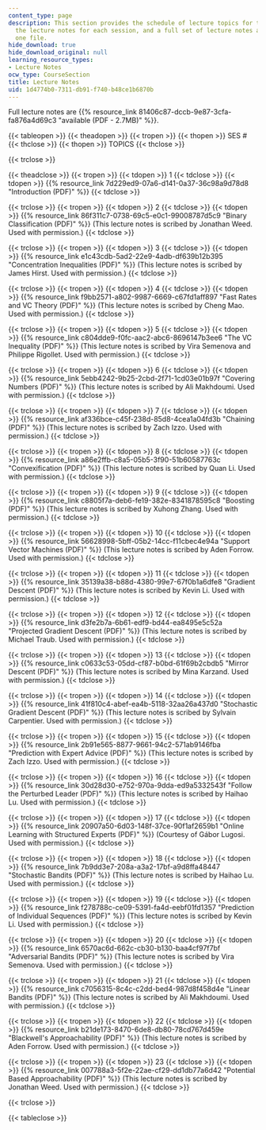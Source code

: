 ```yaml
---
content_type: page
description: This section provides the schedule of lecture topics for the course,
  the lecture notes for each session, and a full set of lecture notes available as
  one file.
hide_download: true
hide_download_original: null
learning_resource_types:
- Lecture Notes
ocw_type: CourseSection
title: Lecture Notes
uid: 1d4774b0-7311-db91-f740-b48ce1b6870b
---
```


Full lecture notes are {{% resource_link 81406c87-dccb-9e87-3cfa-fa876a4d69c3 "available (PDF - 2.7MB)" %}}.

{{< tableopen >}}
{{< theadopen >}}
{{< tropen >}}
{{< thopen >}}
SES #
{{< thclose >}}
{{< thopen >}}
TOPICS
{{< thclose >}}

{{< trclose >}}

{{< theadclose >}}
{{< tropen >}}
{{< tdopen >}}
1
{{< tdclose >}}
{{< tdopen >}}
{{% resource_link 7d229ed9-07a6-d141-0a37-36c98a9d78d8 "Introduction (PDF)" %}}
{{< tdclose >}}

{{< trclose >}}
{{< tropen >}}
{{< tdopen >}}
2
{{< tdclose >}}
{{< tdopen >}}
{{% resource_link 86f311c7-0738-69c5-e0c1-99008787d5c9 "Binary Classification (PDF)" %}} (This lecture notes is scribed by Jonathan Weed. Used with permission.)
{{< tdclose >}}

{{< trclose >}}
{{< tropen >}}
{{< tdopen >}}
3
{{< tdclose >}}
{{< tdopen >}}
{{% resource_link e1c43cdb-5ad2-22e9-4adb-df639b12b395 "Concentration Inequalities (PDF)" %}} (This lecture notes is scribed by James Hirst. Used with permission.)
{{< tdclose >}}

{{< trclose >}}
{{< tropen >}}
{{< tdopen >}}
4
{{< tdclose >}}
{{< tdopen >}}
{{% resource_link f9bb2571-a802-9987-6669-c67fd1aff897 "Fast Rates and VC Theory (PDF)" %}} (This lecture notes is scribed by Cheng Mao. Used with permission.)
{{< tdclose >}}

{{< trclose >}}
{{< tropen >}}
{{< tdopen >}}
5
{{< tdclose >}}
{{< tdopen >}}
{{% resource_link c804dde9-f0fc-aac2-abc6-8696147b3ee6 "The VC Inequality (PDF)" %}} (This lecture notes is scribed by Vira Semenova and Philippe Rigollet. Used with permission.)
{{< tdclose >}}

{{< trclose >}}
{{< tropen >}}
{{< tdopen >}}
6
{{< tdclose >}}
{{< tdopen >}}
{{% resource_link 5ebb4242-9b25-2cbd-2f71-1cd03e01b97f "Covering Numbers (PDF)" %}} (This lecture notes is scribed by Ali Makhdoumi. Used with permission.)
{{< tdclose >}}

{{< trclose >}}
{{< tropen >}}
{{< tdopen >}}
7
{{< tdclose >}}
{{< tdopen >}}
{{% resource_link af336bce-c45f-238d-85d8-4cea1a04fd3b "Chaining (PDF)" %}} (This lecture notes is scribed by Zach Izzo. Used with permission.)
{{< tdclose >}}

{{< trclose >}}
{{< tropen >}}
{{< tdopen >}}
8
{{< tdclose >}}
{{< tdopen >}}
{{% resource_link a86e2ffb-c8a5-05b5-3f90-51b60587763c "Convexification (PDF)" %}} (This lecture notes is scribed by Quan Li. Used with permission.)
{{< tdclose >}}

{{< trclose >}}
{{< tropen >}}
{{< tdopen >}}
9
{{< tdclose >}}
{{< tdopen >}}
{{% resource_link c8805f7a-deb6-fe19-382e-8341878595c8 "Boosting (PDF)" %}} (This lecture notes is scribed by Xuhong Zhang. Used with permission.)
{{< tdclose >}}

{{< trclose >}}
{{< tropen >}}
{{< tdopen >}}
10
{{< tdclose >}}
{{< tdopen >}}
{{% resource_link 56628998-5bff-05b2-14cc-f11cbec4e94a "Support Vector Machines (PDF)" %}} (This lecture notes is scribed by Aden Forrow. Used with permission.)
{{< tdclose >}}

{{< trclose >}}
{{< tropen >}}
{{< tdopen >}}
11
{{< tdclose >}}
{{< tdopen >}}
{{% resource_link 35139a38-b88d-4380-99e7-67f0b1a6dfe8 "Gradient Descent (PDF)" %}} (This lecture notes is scribed by Kevin Li. Used with permission.)
{{< tdclose >}}

{{< trclose >}}
{{< tropen >}}
{{< tdopen >}}
12
{{< tdclose >}}
{{< tdopen >}}
{{% resource_link d3fe2b7a-6b61-edf9-bd44-ea8495e5c52a "Projected Gradient Descent (PDF)" %}} (This lecture notes is scribed by Michael Traub. Used with permission.)
{{< tdclose >}}

{{< trclose >}}
{{< tropen >}}
{{< tdopen >}}
13
{{< tdclose >}}
{{< tdopen >}}
{{% resource_link c0633c53-05dd-cf87-b0bd-61f69b2cbdb5 "Mirror Descent (PDF)" %}} (This lecture notes is scribed by Mina Karzand. Used with permission.)
{{< tdclose >}}

{{< trclose >}}
{{< tropen >}}
{{< tdopen >}}
14
{{< tdclose >}}
{{< tdopen >}}
{{% resource_link 41f810c4-abef-ea4b-5118-32aa26a437d0 "Stochastic Gradient Descent (PDF)" %}} (This lecture notes is scribed by Sylvain Carpentier. Used with permission.)
{{< tdclose >}}

{{< trclose >}}
{{< tropen >}}
{{< tdopen >}}
15
{{< tdclose >}}
{{< tdopen >}}
{{% resource_link 2b91e565-8877-9661-94c2-571ab9146fba "Prediction with Expert Advice (PDF)" %}} (This lecture notes is scribed by Zach Izzo. Used with permission.)
{{< tdclose >}}

{{< trclose >}}
{{< tropen >}}
{{< tdopen >}}
16
{{< tdclose >}}
{{< tdopen >}}
{{% resource_link 30d28d30-e752-970a-9dda-ed9a5332543f "Follow the Perturbed Leader (PDF)" %}} (This lecture notes is scribed by Haihao Lu. Used with permission.)
{{< tdclose >}}

{{< trclose >}}
{{< tropen >}}
{{< tdopen >}}
17
{{< tdclose >}}
{{< tdopen >}}
{{% resource_link 20907a50-6d03-148f-37ce-90f1af2659b1 "Online Learning with Structured Experts (PDF)" %}} (Courtesy of Gábor Lugosi. Used with permission.)
{{< tdclose >}}

{{< trclose >}}
{{< tropen >}}
{{< tdopen >}}
18
{{< tdclose >}}
{{< tdopen >}}
{{% resource_link 7b9dd3e7-208a-a3a2-17bf-a9d8ffa48447 "Stochastic Bandits (PDF)" %}} (This lecture notes is scribed by Haihao Lu. Used with permission.)
{{< tdclose >}}

{{< trclose >}}
{{< tropen >}}
{{< tdopen >}}
19
{{< tdclose >}}
{{< tdopen >}}
{{% resource_link f278788c-ce09-5391-fa4d-eebf01fd1357 "Prediction of Individual Sequences (PDF)" %}} (This lecture notes is scribed by Kevin Li. Used with permission.)
{{< tdclose >}}

{{< trclose >}}
{{< tropen >}}
{{< tdopen >}}
20
{{< tdclose >}}
{{< tdopen >}}
{{% resource_link 6570ac6d-662c-cb30-b130-baa4cf97f7bf "Adversarial Bandits (PDF)" %}} (This lecture notes is scribed by Vira Semenova. Used with permission.)
{{< tdclose >}}

{{< trclose >}}
{{< tropen >}}
{{< tdopen >}}
21
{{< tdclose >}}
{{< tdopen >}}
{{% resource_link c7056315-8c4c-c2dd-bed4-987d8f458d4e "Linear Bandits (PDF)" %}} (This lecture notes is scribed by Ali Makhdoumi. Used with permission.)
{{< tdclose >}}

{{< trclose >}}
{{< tropen >}}
{{< tdopen >}}
22
{{< tdclose >}}
{{< tdopen >}}
{{% resource_link b21de173-8470-6de8-db80-78cd767d459e "Blackwell's Approachability (PDF)" %}} (This lecture notes is scribed by Aden Forrow. Used with permission.)
{{< tdclose >}}

{{< trclose >}}
{{< tropen >}}
{{< tdopen >}}
23
{{< tdclose >}}
{{< tdopen >}}
{{% resource_link 007788a3-5f2e-22ae-cf29-dd1db77a6d42 "Potential Based Approachability (PDF)" %}} (This lecture notes is scribed by Jonathan Weed. Used with permission.)
{{< tdclose >}}

{{< trclose >}}

{{< tableclose >}}